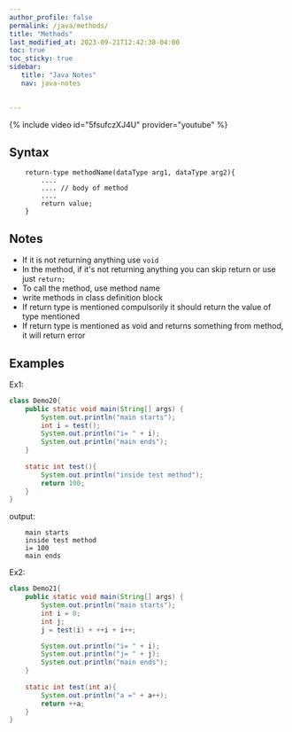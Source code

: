 ```yaml
---
author_profile: false
permalink: /java/methods/
title: "Methods"
last_modified_at: 2023-09-21T12:42:38-04:00
toc: true
toc_sticky: true
sidebar:
   title: "Java Notes"
   nav: java-notes
     

---
```

{% include video id="5fsufczXJ4U" provider="youtube" %}

## Syntax

```
    return-type methodName(dataType arg1, dataType arg2){
        ....
        .... // body of method
        ....
        return value;
    }
```

## Notes

* If it is not returning anything use ```void```
* In the method, if it's not returning anything you can skip return or use just ```return;```
* To call the method, use method name
* write methods in class definition block
* If return type is mentioned compulsorily it should return the value of type mentioned
* If return type is mentioned as void and returns something from method, it will return error

## Examples

Ex1:

```java
class Demo20{
    public static void main(String[] args) {
        System.out.println("main starts");
        int i = test();
        System.out.println("i= " + i);
        System.out.println("main ends");
    }
    
    static int test(){
        System.out.println("inside test method");
        return 100;
    }
}
```
output:
```
    main starts
    inside test method
    i= 100
    main ends
```

Ex2:

```java
class Demo21{
    public static void main(String[] args) {
        System.out.println("main starts");
        int i = 0;
        int j;
        j = test(i) + ++i + i++;

        System.out.println("i= " + i);
        System.out.println("j= " + j);
        System.out.println("main ends");
    }
    
    static int test(int a){
        System.out.println("a =" + a++);
        return ++a;
    }
}
```

